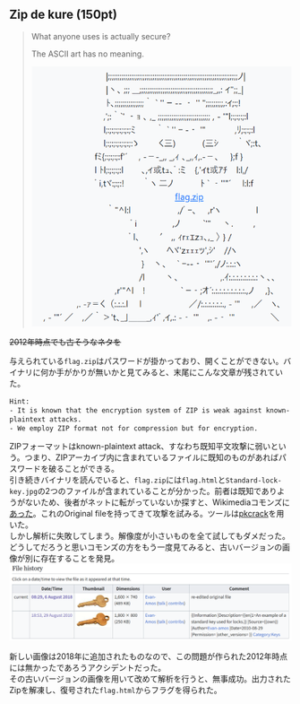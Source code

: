 ## Zip de kure (150pt)
> What anyone uses is actually secure?
> 
> The ASCII art has no meaning.
>
> ![](images/img1.png)

~~2012年時点でも古そうなネタを~~

与えられている`flag.zip`はパスワードが掛かっており、開くことができない。バイナリに何か手がかりが無いかと見てみると、末尾にこんな文章が残されていた。
```
Hint:
- It is known that the encryption system of ZIP is weak against known-plaintext attacks.
- We employ ZIP format not for compression but for encryption.
```

ZIPフォーマットはknown-plaintext attack、すなわち既知平文攻撃に弱いという。つまり、ZIPアーカイブ内に含まれているファイルに既知のものがあればパスワードを破ることができる。  
引き続きバイナリを読んでいると、`flag.zip`には`flag.html`と`Standard-lock-key.jpg`の2つのファイルが含まれていることが分かった。前者は既知でありようがないため、後者がネットに転がっていないか探すと、Wikimediaコモンズに[あった](https://commons.wikimedia.org/wiki/File:Standard-lock-key.jpg)。これのOriginal fileを持ってきて攻撃を試みる。ツールは[pkcrack](https://github.com/keyunluo/pkcrack)を用いた。  
しかし解析に失敗してしまう。解像度が小さいものを全て試してもダメだった。どうしてだろうと思いコモンズの方をもう一度見てみると、古いバージョンの画像が別に存在することを発見。
![](images/img2.png)

新しい画像は2018年に追加されたものなので、この問題が作られた2012年時点には無かったであろうアクシデントだった。  
その古いバージョンの画像を用いて改めて解析を行うと、無事成功。出力されたZipを解凍し、復号された`flag.html`からフラグを得られた。
